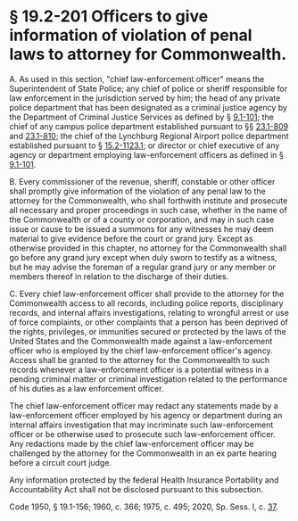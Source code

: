 # § 19.2-201 Officers to give information of violation of penal laws to attorney for Commonwealth.

<p>A. As used in this section, "chief law-enforcement officer" means the Superintendent of State Police; any chief of police or sheriff responsible for law enforcement in the jurisdiction served by him; the head of any private police department that has been designated as a criminal justice agency by the Department of Criminal Justice Services as defined by § <a href='/vacode/9.1-101/'>9.1-101</a>; the chief of any campus police department established pursuant to §§ <a href='/vacode/23.1-809/'>23.1-809</a> and <a href='/vacode/23.1-810/'>23.1-810</a>; the chief of the Lynchburg Regional Airport police department established pursuant to § <a href='/vacode/15.2-1123.1/'>15.2-1123.1</a>; or director or chief executive of any agency or department employing law-enforcement officers as defined in § <a href='/vacode/9.1-101/'>9.1-101</a>.</p><p>B. Every commissioner of the revenue, sheriff, constable or other officer shall promptly give information of the violation of any penal law to the attorney for the Commonwealth, who shall forthwith institute and prosecute all necessary and proper proceedings in such case, whether in the name of the Commonwealth or of a county or corporation, and may in such case issue or cause to be issued a summons for any witnesses he may deem material to give evidence before the court or grand jury. Except as otherwise provided in this chapter, no attorney for the Commonwealth shall go before any grand jury except when duly sworn to testify as a witness, but he may advise the foreman of a regular grand jury or any member or members thereof in relation to the discharge of their duties.</p><p>C. Every chief law-enforcement officer shall provide to the attorney for the Commonwealth access to all records, including police reports, disciplinary records, and internal affairs investigations, relating to wrongful arrest or use of force complaints, or other complaints that a person has been deprived of the rights, privileges, or immunities secured or protected by the laws of the United States and the Commonwealth made against a law-enforcement officer who is employed by the chief law-enforcement officer's agency. Access shall be granted to the attorney for the Commonwealth to such records whenever a law-enforcement officer is a potential witness in a pending criminal matter or criminal investigation related to the performance of his duties as a law enforcement officer.</p><p>The chief law-enforcement officer may redact any statements made by a law-enforcement officer employed by his agency or department during an internal affairs investigation that may incriminate such law-enforcement officer or be otherwise used to prosecute such law-enforcement officer. Any redactions made by the chief law-enforcement officer may be challenged by the attorney for the Commonwealth in an ex parte hearing before a circuit court judge.</p><p>Any information protected by the federal Health Insurance Portability and Accountability Act shall not be disclosed pursuant to this subsection.</p><p>Code 1950, § 19.1-156; 1960, c. 366; 1975, c. 495; 2020, Sp. Sess. I, c. <a href='http://lis.virginia.gov/cgi-bin/legp604.exe?202+ful+CHAP0037'>37</a>.</p>